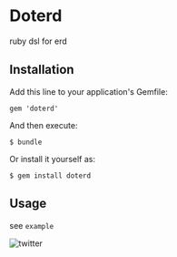 # Doterd

ruby dsl for erd

## Installation

Add this line to your application's Gemfile:

    gem 'doterd'

And then execute:

    $ bundle

Or install it yourself as:

    $ gem install doterd

## Usage

see `example`

![twitter](example/twitter.dot.png)

